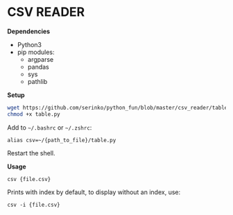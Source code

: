 # CSV READER

**Dependencies**

* Python3
* pip modules:
    - argparse
    - pandas
    - sys
    - pathlib

**Setup**

```bash
wget https://github.com/serinko/python_fun/blob/master/csv_reader/table.py
chmod +x table.py
```

Add to `~/.bashrc` or `~/.zshrc`:

```
alias csv=~/{path_to_file}/table.py
```
Restart the shell.

**Usage**

```
csv {file.csv}
```

Prints with index by default, to display without an index, use:

```
csv -i {file.csv}
```

